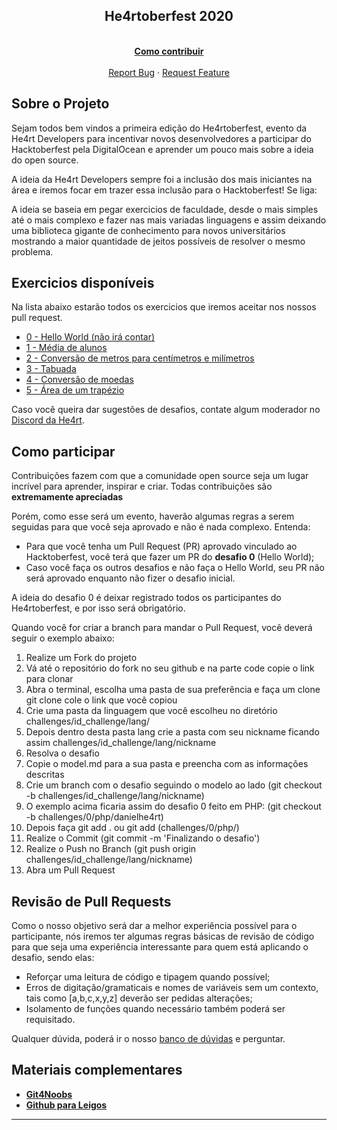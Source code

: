 <!-- Logo 4noobs -->

<!-- <p align="center">
  <a href="https://github.com/he4rt/4noobs" target="_blank">
    <img src="../.github/header_4noobs.svg">
  </a>
</p> -->

<!-- Title -->

<p align="center">
  <h2 align="center">He4rtoberfest 2020 </h2>

  <!-- <h1 align="center"><img src="../.github/deno.svg" alt="Imagem da linguagem" width="120"></h1> -->
  
  <p align="center">
    <br />
    <a href="#ROADMAP"><strong>Como contribuir</strong></a>
    <br />
    <br />
    <a href="link-para-abrir-issue">Report Bug</a>
    ·
    <a href="link-para-abrir-issue">Request Feature</a>
  </p>
</p>
    
 <!-- ABOUT THE PROJECT -->

## Sobre o Projeto
Sejam todos bem vindos a primeira edição do He4rtoberfest, evento da He4rt Developers para incentivar novos desenvolvedores a participar do Hacktoberfest pela DigitalOcean e aprender um pouco mais sobre a ideia do open source.

A ideia da He4rt Developers sempre foi a inclusão dos mais iniciantes na área e iremos focar em trazer essa inclusão para o Hacktoberfest! Se liga:

A ideia se baseia em pegar exercicios de faculdade, desde o mais simples até o mais complexo e fazer nas mais variadas linguagens e assim deixando uma biblioteca gigante de conhecimento para novos universitários mostrando a maior quantidade de jeitos possíveis de resolver o mesmo problema.
## 
<!-- ROADMAP OF PROJECT -->

## Exercicios disponíveis

Na lista abaixo estarão todos os exercicios que iremos aceitar nos nossos pull request. 

- [0 - Hello World (não irá contar)](link-primeira-parte)
- [1 - Média de alunos](./challenges/1-media-alunos/README.md)
- [2 - Conversão de metros para centímetros e milímetros](./challenges/2-conversao-medidas/README.md)
- [3 - Tabuada](./challenges/3-tabuada/README.md)
- [4 - Conversão de moedas](./challenges/4-conversao-moedas/README.md)
- [5 - Área de um trapézio](./challenges/5-area-trapezio/README.md)

Caso você queira dar sugestões de desafios, contate algum moderador no [Discord da He4rt](https://discord.gg/he4rt).
  
<!-- CONTRIBUTING -->

## Como participar

Contribuições fazem com que a comunidade open source seja um lugar incrível para aprender, inspirar e criar. Todas contribuições
são **extremamente apreciadas**

Porém, como esse será um evento, haverão algumas regras a serem seguidas para que você seja aprovado e não é nada complexo. Entenda:

- Para que você tenha um Pull Request (PR) aprovado vinculado ao Hacktoberfest, você terá que fazer um PR do **desafio 0** (Hello World);
- Caso você faça os outros desafios e não faça o Hello World, seu PR não será aprovado enquanto não fizer o desafio inicial.

A ideia do desafio 0 é deixar registrado todos os participantes do He4rtoberfest, e por isso será obrigatório.

Quando você for criar a branch para mandar o Pull Request, você deverá seguir o exemplo abaixo:

1. Realize um Fork do projeto
2. Vá até o repositório do fork no seu github e na parte code copie o link para clonar
3. Abra o terminal, escolha uma pasta de sua preferência e faça um clone git clone cole o link que você copiou
4. Crie uma pasta da linguagem que você escolheu no diretório challenges/id_challenge/lang/
5. Depois dentro desta pasta lang crie a pasta com seu nickname ficando assim challenges/id_challenge/lang/nickname
6. Resolva o desafio
7. Copie o model.md para a sua pasta e preencha com as informações descritas
8. Crie um branch com o desafio seguindo o modelo ao lado (git checkout -b challenges/id_challenge/lang/nickname)
9. O exemplo acima ficaria assim do desafio 0 feito em PHP: (git checkout -b challenges/0/php/danielhe4rt)
10. Depois faça git add . ou git add (challenges/0/php/)
11. Realize o Commit (git commit -m 'Finalizando o desafio')
12. Realize o Push no Branch (git push origin challenges/id_challenge/lang/nickname)
13. Abra um Pull Request

## Revisão de Pull Requests

Como o nosso objetivo será dar a melhor experiência possível para o participante, nós iremos ter algumas regras básicas de revisão de código para que seja uma experiência interessante para quem está aplicando o desafio, sendo elas:

- Reforçar uma leitura de código e tipagem quando possível;
- Erros de digitação/gramaticais e nomes de variáveis sem um contexto, tais como [a,b,c,x,y,z] deverão ser pedidas alterações;
- Isolamento de funções quando necessário também poderá ser requisitado.

Qualquer dúvida, poderá ir o nosso [banco de dúvidas](https://github.com/he4rtlabs/he4rtoberfest-2020/issues/1) e perguntar.

## Materiais complementares

- [**Git4Noobs**](https://github.com/danielhe4rt/git4noobs)
- [**Github para Leigos**](https://dev.to/levxyca/pt-br-github-para-leigos-4i7j)

---